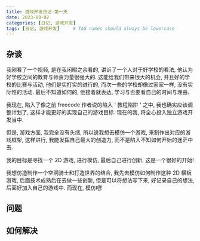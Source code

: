 ```yaml
---
title: 游戏开发日记-第一天
date: 2023-08-02
categories: [日记, 游戏开发]
tags: [日记, 游戏开发]     # TAG names should always be lowercase
---
```


## 杂谈

我刚看了一个视频, 是在我闲暇之余看的, 讲诉了一个人对于好学校的看法, 他认为好学校之间的教育与师资力量很强大的. 这能给我们带来很大的机会, 并且好的学校的比赛与活动, 他们是实打实的进行的, 而次一些的学校却像过家家一样, 没有实际性的活动. 最后不知道如何的, 他接着就表达, 学习与否要看自己的时间与理由.

我现在, 陷入了像之前 freecode 作者说的陷入 ' 教程陷阱 ' 之中, 我也确实应该调整计划了, 这样才能更好的实现自己的游戏目标. 现在的我, 将全心投入独立游戏开发当中.

但是, 游戏方面, 我完全没有头绪, 所以说我想去模仿一个游戏, 来制作出对应的游戏框架, 这样进行, 我能发挥自己最大的创造力, 而不是陷入不知如何开始的迷茫中去.

我的目标是寻找一个 2D 游戏, 进行模仿, 最后自己进行创新, 这是一个很好的开始!

我想仿造制作一个空洞骑士和打造世界的结合, 我先去模仿如何制作这种 2D 横板游戏, 后面技术成熟后在去做一些创新, 但是可以将想法写下来, 好记录自己的想法, 后面好加入自己的游戏中. 而现在, 模仿吧!

## 问题

## 如何解决
